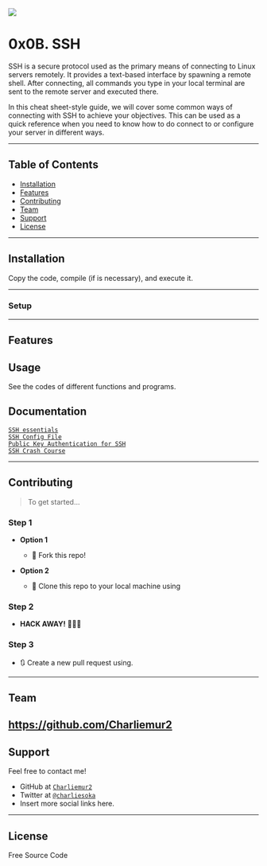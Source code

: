 <img src="https://www.hostinger.es/tutoriales/wp-content/uploads/sites/7/2017/09/encriptacion-simetrica-tutorial-ssh.jpg">

# 0x0B. SSH

SSH is a secure protocol used as the primary means of connecting to Linux servers remotely. It provides a text-based interface by spawning a remote shell. After connecting, all commands you type in your local terminal are sent to the remote server and executed there.

In this cheat sheet-style guide, we will cover some common ways of connecting with SSH to achieve your objectives. This can be used as a quick reference when you need to know how to do connect to or configure your server in different ways.

---

## Table of Contents

- [Installation](#installation)
- [Features](#features)
- [Contributing](#contributing)
- [Team](#team)
- [Support](#support)
- [License](#license)


---


## Installation

Copy the code, compile (if is necessary), and execute it.

---

### Setup

---

## Features
## Usage 

See the codes of different functions and programs.

## Documentation 

<a href="https://intranet.hbtn.io/rltoken/qKJi0RXLqaCLkHLCLhiYNA">`SSH essentials`</a><br>
<a href="https://intranet.hbtn.io/rltoken/DNiFD9w9Gx0mnQk5nXbtjg">`SSH Config File`</a><br>
<a href="https://intranet.hbtn.io/rltoken/ZBYjVLcJ-ck-CFjndgSDBw">`Public Key Authentication for SSH`</a><br>
<a href="https://intranet.hbtn.io/rltoken/8N-RlUma9lwGfyZp1_C-Wg">`SSH Crash Course`</a><br>

---

## Contributing

> To get started...

### Step 1

- **Option 1**
    - 🍴 Fork this repo!

- **Option 2**
    - 👯 Clone this repo to your local machine using 

### Step 2

- **HACK AWAY!** 🔨🔨🔨

### Step 3

- 🔃 Create a new pull request using. 
---

## Team

https://github.com/Charliemur2
---

## Support

Feel free to contact me!

- GitHub at <a href="https://github.com/Charliemur2">`Charliemur2`</a>
- Twitter at <a href="https://twitter.com/charliesoka">`@charliesoka`</a>
- Insert more social links here.

---

## License

Free Source Code
